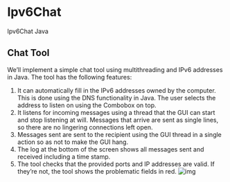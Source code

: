 # Ipv6Chat
Ipv6Chat Java


## Chat T**ool**
We’ll implement a simple chat tool using multithreading and IPv6 addresses in Java. The tool has the
following features:
1. It can automatically fill in the IPv6 addresses owned by the computer. This is done using the DNS
   functionality in Java. The user selects the address to listen on using the Combobox on top.
2. It listens for incoming messages using a thread that the GUI can start and stop listening at will.
   Messages that arrive are sent as single lines, so there are no lingering connections left open.
3. Messages sent are sent to the recipient using the GUI thread in a single action so as not to make the
   GUI hang.
4. The log at the bottom of the screen shows all messages sent and received including a time stamp.
5. The tool checks that the provided ports and IP addresses are valid. If they’re not, the tool shows the
   problematic fields in red.
![img](https://user-images.githubusercontent.com/75926858/211268247-2760491c-4e77-4765-88c1-c9b97fc9b76a.png)
